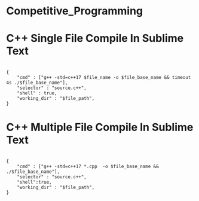 # Competitive_Programming

# C++ Single File Compile In Sublime Text


```

{
	"cmd" : ["g++ -std=c++17 $file_name -o $file_base_name && timeout 4s ./$file_base_name"],
	"selector" : "source.c++",
	"shell" : true,
	"working_dir" : "$file_path",
}

```

# C++ Multiple File Compile In Sublime Text

```

{
    "cmd" : ["g++ -std=c++17 *.cpp  -o $file_base_name && ./$file_base_name"],
    "selector" : "source.c++",
    "shell":true,
    "working_dir" : "$file_path",
}


```